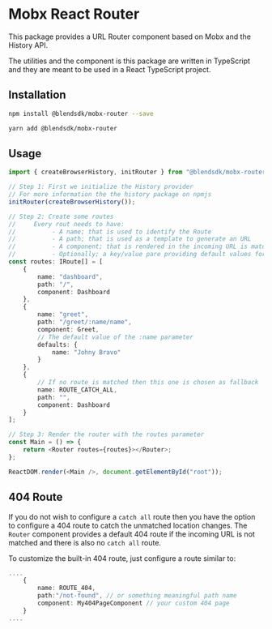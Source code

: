 # Mobx React Router

This package provides a URL Router component based on Mobx and the History API.

The utilities and the component is this package are written in TypeScript and
they are meant to be used in a React TypeScript project.

## Installation

```sh
npm install @blendsdk/mobx-router --save
```

```sh
yarn add @blendsdk/mobx-router
```

## Usage

```ts
import { createBrowserHistory, initRouter } from "@blendsdk/mobx-router";

// Step 1: First we initialize the History provider
// For more information the the history package on npmjs
initRouter(createBrowserHistory());

// Step 2: Create some routes
//     Every rout needs to have:
//          - A name; that is used to identify the Route
//          - A path; that is used as a template to generate an URL
//          - A component; that is rendered in the incoming URL is matched to the path
//          - Optionally; a key/value pare providing default values for the path parameters
const routes: IRoute[] = [
    {
        name: "dashboard",
        path: "/",
        component: Dashboard
    },
    {
        name: "greet",
        path: "/greet/:name/name",
        component: Greet,
        // The default value of the :name parameter
        defaults: {
            name: "Johny Bravo"
        }
    },
    {
        // If no route is matched then this one is chosen as fallback
        name: ROUTE_CATCH_ALL,
        path: "",
        component: Dashboard
    }
];

// Step 3: Render the router with the routes parameter
const Main = () => {
    return <Router routes={routes}></Router>;
};

ReactDOM.render(<Main />, document.getElementById("root"));
```

## 404 Route

If you do not wish to configure a `catch all` route then you have the option to configure a 404
route to catch the unmatched location changes. The `Router` component provides a default 404 route
if the incoming URL is not matched and there is also no `catch all` route.

To customize the built-in 404 route, just configure a route similar to:

```ts
....
    {
        name: ROUTE_404,
        path:"/not-found", // or something meaningful path name
        component: My404PageComponent // your custom 404 page
    }
....
```
